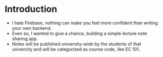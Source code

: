 # Introduction
- I hate Firebase, nothing can make you feel more confident than writing your own backend.<br/>
- Even so, I wanted to give a chance, building a simple lecture note sharing app.<br/>
- Notes will be published university-wide by the students of that univercity and will be categorized as course code, like EC 101.
